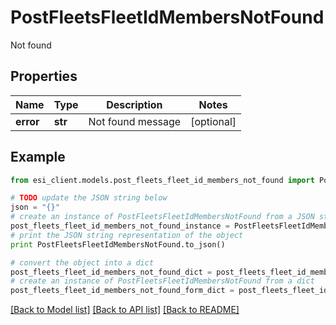 # PostFleetsFleetIdMembersNotFound

Not found

## Properties

Name | Type | Description | Notes
------------ | ------------- | ------------- | -------------
**error** | **str** | Not found message | [optional] 

## Example

```python
from esi_client.models.post_fleets_fleet_id_members_not_found import PostFleetsFleetIdMembersNotFound

# TODO update the JSON string below
json = "{}"
# create an instance of PostFleetsFleetIdMembersNotFound from a JSON string
post_fleets_fleet_id_members_not_found_instance = PostFleetsFleetIdMembersNotFound.from_json(json)
# print the JSON string representation of the object
print PostFleetsFleetIdMembersNotFound.to_json()

# convert the object into a dict
post_fleets_fleet_id_members_not_found_dict = post_fleets_fleet_id_members_not_found_instance.to_dict()
# create an instance of PostFleetsFleetIdMembersNotFound from a dict
post_fleets_fleet_id_members_not_found_form_dict = post_fleets_fleet_id_members_not_found.from_dict(post_fleets_fleet_id_members_not_found_dict)
```
[[Back to Model list]](../README.md#documentation-for-models) [[Back to API list]](../README.md#documentation-for-api-endpoints) [[Back to README]](../README.md)


